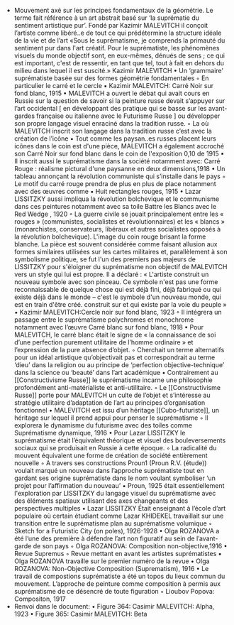 - Mouvement axé sur les principes fondamentaux de la géométrie. Le terme fait référence à un art abstrait basé sur ‘la suprématie du sentiment artistique pur’. Fondé par Kazimir MALEVITCH il conçoit l’artiste comme libéré..e de tout ce qui prédétermine la structure idéale de la vie et de l’art 
  «Sous le suprématisme, je comprends la primauté du sentiment pur dans l'art créatif. Pour le suprématiste, les phénomènes visuels du monde objectif sont, en eux-mêmes, dénués de sens ; ce qui est important, c'est de ressentir, en tant que tel, tout à fait en dehors du milieu dans lequel il est suscité.»
  Kazimir MALEVITCH
    • Un ‘grammaire’ suprématiste basée sur des formes géométrie fondamentales
        ◦ En particulier le carré et le cercle
            ▪ Kazimir MALEVITCH: Carré Noir sur fond blanc, 1915
                • MALEVITCH a ouvert le débat qui avait cours en Russie sur la question de savoir si la peinture russe devait s’appuyer sur l’art occidental [ en développant des pratique qui se basse sur les avant-gardes française ou italienne avec le Futurisme Russe ] ou développer son propre langage visuel enraciné dans la tradition russe.
                    ◦ La où MALEVITCH inscrit son langage dans la tradition russe c’est avec la création de l’icône
                        ▪ Tout comme les paysan..es russes placent leurs icônes dans le coin est d'une pièce, MALEVITCH a également accroché son Carré Noir sur fond blanc dans le coin de l'exposition 0,10 de 1915 
                        ▪ Il inscrit aussi le suprématisme dans la société notamment avec: Carré Rouge : réalisme pictural d'une paysanne en deux dimensions,1918
                            • Un tableau annonçant la révolution communiste qui s’installe dans le pays 
                                ◦ Le motif du carré rouge prendra de plus en plus de place notamment avec des œuvres comme 
                                    ▪ Huit rectangles rouges, 1915
                            • Lazar LISSITZKY aussi impliqua la révolution bolchevique et le communisme dans ces peintures notamment avec sa toile Battre les Blancs avec le Red Wedge , 1920 
                                ◦ La guerre civile se jouait principalement entre les « rouges » (communistes, socialistes et révolutionnaires) et les « blancs » (monarchistes, conservateurs, libéraux et autres socialistes opposés à la révolution bolchevique). L'image du coin rouge brisant la forme blanche. La pièce est souvent considérée comme faisant allusion aux formes similaires utilisées sur les cartes militaires et, parallèlement à son symbolisme politique, se fut l'un des premiers pas majeurs de LISSITZKY pour s'éloigner du suprématisme non objectif de MALEVITCH vers un style qui lui est propre. Il a déclaré :
                                   « L'artiste construit un nouveau symbole avec son pinceau. Ce symbole n'est pas une forme reconnaissable de quelque chose qui est déjà fini, déjà fabriqué ou qui existe déjà dans le monde – c'est le symbole d'un nouveau monde, qui est en train d'être créé. construit sur et qui existe par la voie du peuple »
            ▪ Kazimir MALEVITCH:Cercle noir sur fond blanc, 1923
        ◦ Il intégrera un passage entre le suprématisme polychromes et monochrome notamment avec l’œuvre Carré blanc sur fond blanc, 1918
            ▪ Pour MALEVITCH, le carré blanc était le signe de « la connaissance de soi d’une perfection purement utilitaire de l’homme ordinaire » et l’expression de la pure absence d’objet. 
        ◦ Cherchait un terme alternatifs pour un idéal artistique qu’objectivait pas et correspondrait au terme ‘dieu’ dans la religion ou au principe de ‘perfection objective-technique’ dans la science ou ‘beauté’ dans l’art académique
    • Contrairement au [[Constructivisme Russe]] le suprématisme incarne une philosophie profondément anti-matérialiste et anti-utilitaire.
        ◦ Le [[Constructivisme Russe]] porte pour MALEVITCH un culte de l’objet et s’intéresse au stratégie utilitaire d’adaptation de l’art au principes d’organisation fonctionnel
    • MALEVITCH est issu d’un héritage [[Cubo-futuriste]], un héritage sur lequel il prend appui pour penser le suprématisme 
        ◦ Il explorera le dynamisme du futurisme avec des toiles comme Suprématisme dynamique, 1916
    • Pour Lazar LISSITZKY le suprématisme était l’équivalent théorique et visuel des bouleversements sociaux qui se produisait en Russie à cette époque.
        ◦ La radicalité du mouvent équivalent une forme de création de société entièrement nouvelle
        ◦ A travers ses constructions Proun1 (Proun R.V. (étude)) voulait marqué un nouveau dans l’approche suprématiste tout en gardant ses origine suprématiste dans le nom voulant symboliser ‘un projet pour l’affirmation du nouveau’
            ▪ Proun, 1925 était essentiellement l'exploration par LISSITZKY du langage visuel du suprématisme avec des éléments spatiaux utilisant des axes changeants et des perspectives multiples 
    • Lazar LISSITZKY Était enseignant à l’école d’art populaire où certain étudiant comme Lazar KHIDEKEL travaillait sur une transition entre le suprématisme plan au suprématisme volumique
        ◦ Sketch for a Futuristic City (on poles), 1926-1928
    • Olga ROZANOVA a été l’une des première à défendre l’art non figuratif au sein de l’avant-garde de son pays
        ◦ Olga ROZANOVA: Composition non-objective,1916
    • Revue Supremus
        ◦ Revue mettant en avant les artistes suprématistes
            ▪ Olga ROZANOVA travaille sur le premier numéro de la revue 
                • Olga ROZANOVA: Non-Objective Composition (Suprematism), 1916
    • Le travail de compostions suprématiste a été un topos du lieux commun du mouvement. L’approche de peinture comme composition à permis aux suprématisme de ce désencré de toute figuration
        ◦ Lioubov Popova: Compositon, 1917
- Renvoi dans le document:
    • Figure 364: Casimir MALEVITCH: Alpha, 1923
    • Figure 365: Casimir MALEVITCH: Beta